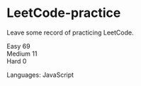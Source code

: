 # LeetCode-practice
Leave some record of practicing LeetCode.

Easy 69 
<br>
Medium 11 
<br>
Hard 0 
 
Languages: JavaScript
